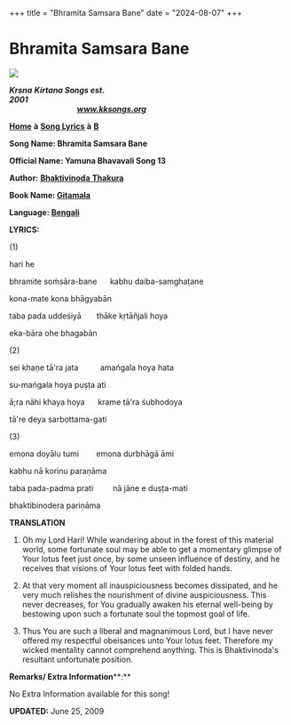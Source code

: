 +++
title = "Bhramita Samsara Bane"
date = "2024-08-07"
+++

# Bhramita Samsara Bane
[**![](http://kksongs.org/image_files/image002.jpg)**](http://kksongs.org/)

**_Krsna_** **_Kirtana Songs est. 2001_**                                                                                                                                                      **_www.kksongs.org_**

**[Home](http://kksongs.org/)** **à** **[Song Lyrics](http://kksongs.org/lyrics.html)** **à** **[B](http://kksongs.org/songs/song_b.html)**

**Song Name: Bhramita Samsara Bane**

**Official Name: Yamuna Bhavavali Song 13**

**Author:** [**Bhaktivinoda** **Thakura**](http://kksongs.org/authors/list/bhaktivinoda.html)

**Book Name: [Gitamala](http://kksongs.org/authors/gitamala.html)**

**Language: [Bengali](http://kksongs.org/language/list/bengali.html)**

**LYRICS:**

(1)

hari he

bhramite soḿsāra\-bane      kabhu daiba-samghaṭane

kona\-mate kona bhāgyabān

taba pada uddeśiyā       thāke kṛtāñjali hoya

eka-bāra ohe bhagabān

(2)

sei khaṇe tā'ra jata          amańgala hoya hata

su-mańgala hoya puṣṭa ati

ā;ra nāhi khaya hoya      krame tā'ra śubhodoya

tā're deya sarbottama-gati

(3)

emona doyālu tumi        emona durbhāgā āmi

kabhu nā korinu paraṇāma

taba pada-padma prati         nā jāne e duṣṭa-mati

bhaktibinodera pariṇāma

**TRANSLATION**

1) Oh my Lord Hari! While wandering about in the forest of this material world, some fortunate soul may be able to get a momentary glimpse of Your lotus feet just once, by some unseen influence of destiny, and he receives that visions of Your lotus feet with folded hands.

2) At that very moment all inauspiciousness becomes dissipated, and he very much relishes the nourishment of divine auspiciousness. This never decreases, for You gradually awaken his eternal well-being by bestowing upon such a fortunate soul the topmost goal of life.

3) Thus You are such a liberal and magnanimous Lord, but I have never offered my respectful obeisances unto Your lotus feet. Therefore my wicked mentality cannot comprehend anything. This is Bhaktivinoda's resultant unfortunate position.

**Remarks/ Extra Information****:**

No Extra Information available for this song!

**UPDATED:** June 25, 2009